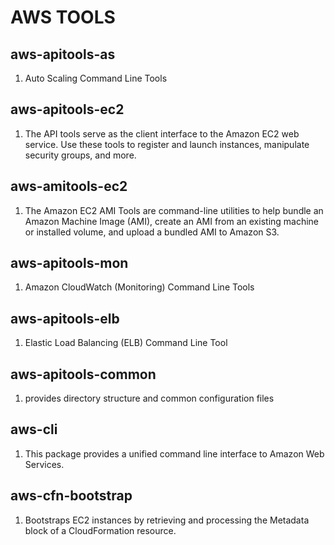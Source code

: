 AWS TOOLS
=========

aws-apitools-as
---------------
1. Auto Scaling Command Line Tools

aws-apitools-ec2
----------------
1. The API tools serve as the client interface to the Amazon EC2 web service. Use these tools to register and launch instances, manipulate security groups, and more.

aws-amitools-ec2
----------------
1. The Amazon EC2 AMI Tools are command-line utilities to help bundle an Amazon Machine Image (AMI), create an AMI from an existing machine or installed volume, and upload a bundled AMI to Amazon S3.

aws-apitools-mon
----------------
1. Amazon CloudWatch (Monitoring) Command Line Tools

aws-apitools-elb
----------------
1. Elastic Load Balancing (ELB) Command Line Tool

aws-apitools-common
-------------------
1. provides directory structure and common configuration files

aws-cli
-------
1. This package provides a unified command line interface to Amazon Web Services.

aws-cfn-bootstrap
-----------------
1. Bootstraps EC2 instances by retrieving and processing the Metadata block of a CloudFormation resource.
